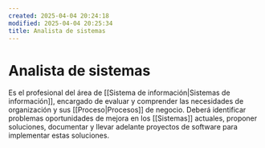 ```yaml
---
created: 2025-04-04 20:24:18
modified: 2025-04-04 20:25:34
title: Analista de sistemas
---
```


# Analista de sistemas

Es el profesional del área de [[Sistema de información|Sistemas de información]], encargado de evaluar y comprender las necesidades de organización y sus [[Proceso|Procesos]] de negocio. Deberá identificar problemas oportunidades de mejora en los [[Sistemas]] actuales, proponer soluciones, documentar y llevar adelante proyectos de software para implementar estas soluciones.
